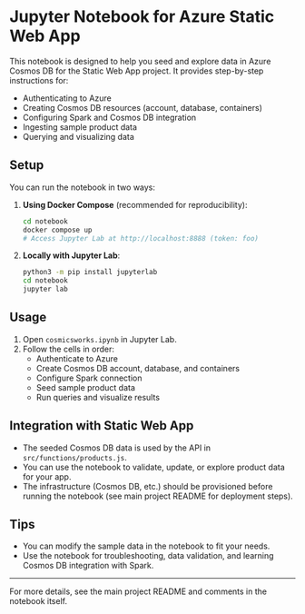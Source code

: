 # Jupyter Notebook for Azure Static Web App

This notebook is designed to help you seed and explore data in Azure Cosmos DB for the Static Web App project. It provides step-by-step instructions for:

- Authenticating to Azure
- Creating Cosmos DB resources (account, database, containers)
- Configuring Spark and Cosmos DB integration
- Ingesting sample product data
- Querying and visualizing data

## Setup

You can run the notebook in two ways:

1. **Using Docker Compose** (recommended for reproducibility):
	```sh
	cd notebook
	docker compose up
	# Access Jupyter Lab at http://localhost:8888 (token: foo)
	```

2. **Locally with Jupyter Lab**:
	```sh
	python3 -m pip install jupyterlab
	cd notebook
	jupyter lab
	```

## Usage

1. Open `cosmicsworks.ipynb` in Jupyter Lab.
2. Follow the cells in order:
	- Authenticate to Azure
	- Create Cosmos DB account, database, and containers
	- Configure Spark connection
	- Seed sample product data
	- Run queries and visualize results

## Integration with Static Web App

- The seeded Cosmos DB data is used by the API in `src/functions/products.js`.
- You can use the notebook to validate, update, or explore product data for your app.
- The infrastructure (Cosmos DB, etc.) should be provisioned before running the notebook (see main project README for deployment steps).

## Tips

- You can modify the sample data in the notebook to fit your needs.
- Use the notebook for troubleshooting, data validation, and learning Cosmos DB integration with Spark.

---

For more details, see the main project README and comments in the notebook itself.
